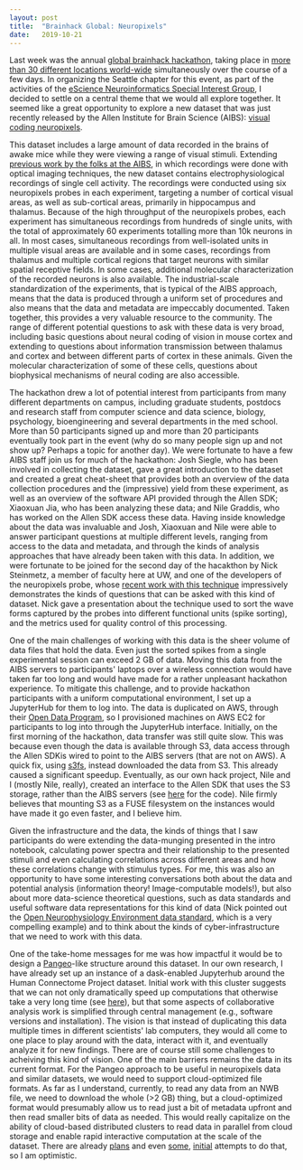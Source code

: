 ```yaml
---
layout: post
title:  "Brainhack Global: Neuropixels"
date:   2019-10-21
---
```


Last week was the annual [global brainhack hackathon](http://www.brainhack.org/global2019/),
taking place in [more than 30 different locations world-wide](http://www.brainhack.org/global2019/locations/)
simultaneously over the course of a few days. In organizing the Seattle chapter for this event, as part of the activities of
the [eScience Neuroinformatics Special Interest Group](https://uwescience.github.io/neuroinformatics/),
I decided to settle on a central theme that we would all explore together. It seemed like a great opportunity to
explore a new dataset that was just recently released by the Allen Institute for
Brain Science (AIBS):
[visual coding neuropixels](https://portal.brain-map.org/explore/circuits/visual-coding-neuropixels).

This dataset includes a large amount of data recorded in the brains of awake
mice while they were viewing a range of visual stimuli. Extending
[previous work by the folks at the AIBS](https://observatory.brain-map.org/visualcoding/overview), in which
recordings were done with optical imaging techniques, the new dataset contains
electrophysiological recordings of single cell activity. The recordings were
conducted using six neuropixels probes in each experiment, targeting a number of
cortical visual areas, as well as sub-cortical areas, primarily in hippocampus
and thalamus. Because of the high throughput of the neuropixels probes, each
experiment has simultaneous recordings from hundreds of single units, with the
total of approximately 60 experiments totalling more than 10k neurons in all. In
most cases, simultaneous recordings from well-isolated units in multiple visual
areas are available and in some cases, recordings from thalamus and multiple
cortical regions that target neurons with similar spatial receptive fields. In
some cases, additional molecular characterization of the recorded neurons is
also available. The industrial-scale standardization of the experiments, that is
typical of the AIBS approach, means that the data is produced through a uniform
set of procedures and also means that the data and metadata are impeccably
documented. Taken together, this provides a very valuable resource to the
community. The range of different potential questions to ask with these data is
very broad, including basic questions about neural coding of vision in mouse
cortex and extending to questions about information transmission between
thalamus and cortex and between different parts of cortex in these animals.
Given the molecular characterization of some of these cells, questions about
biophysical mechanisms of neural coding are also accessible.

The hackathon drew a lot of potential interest from participants from many
different departments on campus, including graduate students, postdocs and
research staff from computer science and data science, biology, psychology,
bioengineering and several departments in the med school. More than 50
participants signed up and more than 20 participants eventually took part in the
event (why do so many people sign up and not show up? Perhaps a topic for
another day). We were fortunate to have a few AIBS staff join us for much of the
hackathon: Josh Siegle, who has been involved in collecting the dataset, gave a
great introduction to the dataset and created a great cheat-sheet that provides
both an overview of the data collection procedures and the (impressive) yield
from these experiment, as well as an overview of the software API provided
through the Allen SDK; Xiaoxuan Jia, who has been analyzing these data; and Nile
Graddis, who has worked on the Allen SDK access these data. Having inside
knowledge about the data was invaluable and Josh, Xiaoxuan and Nile were able to
answer participant questions at multiple different levels, ranging from access
to the data and metadata, and through the kinds of analysis approaches that have
already been taken with this data. In addition, we were fortunate to be joined
for the second day of the hacakthon by Nick Steinmetz, a member of faculty here
at UW, and one of the developers of the neuropixels probe, whose [recent work with this technique](https://www.biorxiv.org/content/10.1101/474437v1)
impressively demonstrates the kinds of questions that can be asked with this
kind of dataset. Nick gave a presentation about the technique used to sort the
wave forms captured by the probes into different functional units (spike
sorting), and the metrics used for quality control of this processing.

One of the main challenges of working with this data is the sheer volume of data
files that hold the data. Even just the sorted spikes from a single experimental
session can exceed 2 GB of data. Moving this data from the AIBS servers to
participants' laptops over a wireless connection would have taken far too long
and would have made for a rather unpleasant hackathon experience. To mitigate
this challenge, and to provide hackathon participants with a uniform
computational environment, I set up a JupyterHub for them to log into. The data
is duplicated on AWS, through their [Open Data Program](https://registry.opendata.aws/allen-brain-observatory/), so I
provisioned machines on AWS EC2 for participants to log into through the
JupyterHub interface. Initially, on the first morning of the hackathon, data
transfer was still quite slow. This was because even though the data is
available through S3, data access through the Allen SDKis wired to point to the
AIBS servers (that are not on AWS). A quick fix, using
[s3fs](https://s3fs.readthedocs.io/en/latest/), instead downloaded the data from
S3. This already caused a significant speedup. Eventually, as our own hack
project, Nile and I (mostly Nile, really), created an interface to the Allen SDK
that uses the S3 storage, rather than the AIBS servers (see
[here](https://github.com/nrdg/brainhack2019-notebooks) for the code). Nile firmly believes that mounting S3 as a FUSE filesystem on the instances would have made it go even faster, and I believe him.

Given the infrastructure and the data, the kinds of things that I saw
participants do were extending the data-munging presented in the intro notebook,
calculating power spectra and their relationship to the presented stimuli and
even calculating correlations across different areas and how these correlations
change with stimulus types. For me, this was also an opportunity to have some interesting conversations both
about the data and potential analysis (information theory! Image-computable
models!), but also about more data-science theoretical questions, such as data
standards and useful software data representations for this kind of data (Nick
pointed out the [Open Neurophysiology Environment data standard](https://ibllib.readthedocs.io/en/latest/04_reference.html),
which is a very compelling example) and to think about the kinds of cyber-infrastructure that we need to work with this data.

One of the take-home messages for me was how impactful it would be to
design a [Pangeo](http://pangeo.io/)-like structure around this dataset. In our
own research, I have already set up an instance of a dask-enabled Jupyterhub
around the Human Connectome Project dataset. Initial work with this cluster
suggests that we can not only dramatically speed up computations that otherwise
take a very long time (see [here](https://arokem.github.io/rokem-research/2019/10/07/tractography-dask.html)),
but that some aspects of collaborative analysis work is simplified through
central management (e.g., software versions and installation). The vision is that instead of duplicating this data multiple times in different scientists' lab computers, they would all come to one place to play around with the data, interact with it, and eventually analyze it for new findings. There are
of course still some challenges to acheiving this kind of vision. One of the main barriers remains
the data in its current format. For the Pangeo approach to be useful in neuropixels data and similar datasets, we would need to
support cloud-optimized file formats. As far as I understand, currently, to
read any data from an NWB file, we need to download the whole (>2 GB) thing, but
a cloud-optimized format would presumably allow us to read just a bit of metadata
upfront and then read smaller bits of data as needed. This would really capitalize on the ability of cloud-based distributed clusters to read data in parallel from cloud storage and enable rapid interactive computation at the scale of the dataset. There are already [plans](https://github.com/NeurodataWithoutBorders/pynwb/issues/230) and even [some](https://neurodatawithoutborders.github.io/nwb_hackathons/HCK06_2019_Janelia/projects/ZARR/), [initial](https://neurodatawithoutborders.github.io/nwb_hackathons/HCK06_2019_Janelia/projects/Exdir/) attempts to do that, so I am optimistic.